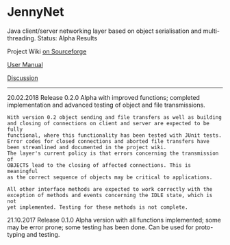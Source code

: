 JennyNet
========

Java client/server networking layer based on object serialisation and multi-threading.
Status: Alpha Results

Project Wiki [on Sourceforge](http://sourceforge.net/p/jennynet/wiki/Home/)

[User Manual](http://sourceforge.net/p/jennynet/wiki/User%20Manual/)

[Discussion](http://sourceforge.net/p/jennynet/discussion/)

-----------------

20.02.2018  Release 0.2.0 Alpha with improved functions; completed implementation
            and advanced testing of object and file transmissions.

	With version 0.2 object sending and file transfers as well as building
	and closing of connections on client and server are expected to be fully
	functional, where this functionality has been tested with JUnit tests. 
	Error codes for closed connections and aborted file transfers have
	been streamlined and documented in the project wiki.
	The layer's current policy is that errors concerning the transmission of 
	OBJECTS lead to the closing of affected connections. This is meaningful
	as the correct sequence of objects may be critical to applications.

	All other interface methods are expected to work correctly with the 
	exception of methods and events concerning the IDLE state, which is not
	yet implemented. Testing for these methods is not complete.

21.10.2017  Release 0.1.0 Alpha version with all functions implemented; some
            may be error prone; some testing has been done. Can be used for
            proto-typing and testing.


